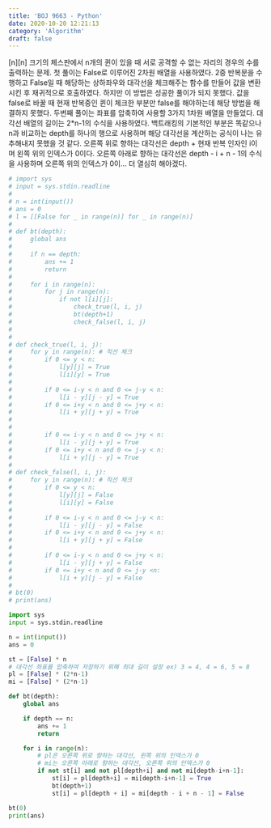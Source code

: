 ```yaml
---
title: 'BOJ 9663 - Python'
date: 2020-10-20 12:21:13
category: 'Algorithm'
draft: false
---
```

[n][n] 크기의 체스판에서 n개의 퀸이 있을 때 서로 공격할 수 없는 자리의 경우의 수를 출력하는 문제. 첫 풀이는 False로 이루어진 2차원 배열을 사용하였다. 2중 반복문을 수행하고 False일 때 해당하는 상하좌우와 대각선을 체크해주는 함수를 만들어 값을 변환시킨 후 재귀적으로 호출하였다. 하지만 이 방법은 성공한 풀이가 되지 못했다. 값을 false로 바꿀 때 현재 반복중인 퀸이 체크한 부분만 false를 해야하는데 해당 방법을 해결하지 못했다. 두번째 풀이는 좌표를 압축하여 사용할 3가지 1차원 배열을 만들었다. 대각선 배열의 길이는 2*n-1의 수식을 사용하였다. 백트래킹의 기본적인 부분은 똑같으나 n과 비교하는 depth를 하나의 행으로 사용하며 해당 대각선을 계산하는 공식이 나는 유추해내지 못했을 것 같다. 오른쪽 위로 향하는 대각선은 depth + 현재 반복 인자인 i이며 왼쪽 위의 인덱스가 0이다. 오른쪽 아래로 향하는 대각선은 depth - i + n - 1의 수식을 사용하며 오른쪽 위의 인덱스가 0이... 더 열심히 해야겠다.
```python
# import sys
# input = sys.stdin.readline
#
# n = int(input())
# ans = 0
# l = [[False for _ in range(n)] for _ in range(n)]
#
# def bt(depth):
#     global ans
#
#     if n == depth:
#         ans += 1
#         return
#
#     for i in range(n):
#         for j in range(n):
#             if not l[i][j]:
#                 check_true(l, i, j)
#                 bt(depth+1)
#                 check_false(l, i, j)
#
#
# def check_true(l, i, j):
#     for y in range(n): # 직선 체크
#         if 0 <= y < n:
#             l[y][j] = True
#             l[i][y] = True
#
#         if 0 <= i-y < n and 0 <= j-y < n:
#             l[i - y][j - y] = True
#         if 0 <= i+y < n and 0 <= j+y < n:
#             l[i + y][j + y] = True
#
#
#         if 0 <= i-y < n and 0 <= j+y < n:
#             l[i - y][j + y] = True
#         if 0 <= i+y < n and 0 <= j-y < n:
#             l[i + y][j - y] = True
#
# def check_false(l, i, j):
#     for y in range(n): # 직선 체크
#         if 0 <= y < n:
#             l[y][j] = False
#             l[i][y] = False
#
#         if 0 <= i-y < n and 0 <= j-y < n:
#             l[i - y][j - y] = False
#         if 0 <= i+y < n and 0 <= j+y < n:
#             l[i + y][j + y] = False
#
#         if 0 <= i-y < n and 0 <= j+y < n:
#             l[i - y][j + y] = False
#         if 0 <= i+y < n and 0 <= j-y <n:
#             l[i + y][j - y] = False
#
# bt(0)
# print(ans)

import sys
input = sys.stdin.readline

n = int(input())
ans = 0

st = [False] * n
# 대각선 좌표를 압축하여 저장하기 위해 최대 길이 설장 ex) 3 = 4, 4 = 6, 5 = 8
pl = [False] * (2*n-1)
mi = [False] * (2*n-1)

def bt(depth):
    global ans

    if depth == n:
        ans += 1
        return

    for i in range(n):
        # pl은 오른쪽 위로 향하는 대각선, 왼쪽 위의 인덱스가 0
        # mi는 오른쪽 아래로 향하는 대각선, 오른쪽 위의 인덱스가 0
        if not st[i] and not pl[depth+i] and not mi[depth-i+n-1]:
            st[i] = pl[depth+i] = mi[depth-i+n-1] = True
            bt(depth+1)
            st[i] = pl[depth + i] = mi[depth - i + n - 1] = False

bt(0)
print(ans)

```